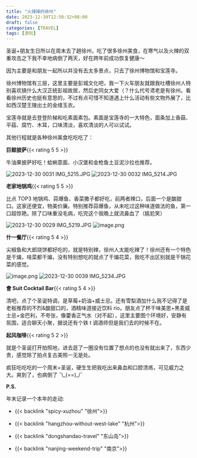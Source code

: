 ```yaml
---
title: "火辣辣的徐州"
date: 2023-12-30T12:50:32+08:00
draft: false
categories: [TRAVEL]
tags: [游玩]
---
```


圣诞+朋友生日所以在周末去了趟徐州，吃了很多徐州美食，在寒气以及火辣的双重攻击之下我不幸地病倒了两天，好在跨年前成功恢复健康～

<!--more-->

因为主要是和朋友一起所以并没有去太多景点，只去了徐州博物馆和宝莲寺。

徐州博物馆有三层，这里主要是彭城文化吧，我一下火车朋友就跟我吐槽徐州人特别喜欢搞什么大汉正统彭祖故居，然后史同女大爱（？什么代号鸢老是有徐州。看看徐州历史也挺有意思的，不过有点可惜不知道遇上什么活动有些文物外展了，比如西汉楚王陵出土的金缕玉衣。

宝莲寺就是去登登阶梯和吃素面素包。素面是宝莲寺的一大特色，面条加上香菇、平菇、腐竹、木耳，口味清淡，喜欢清淡的人可以试试。

其他行程就是各种徐州美食吃吃吃了：

**巨鲸披萨**{{< rating 5 5 >}}

牛油果披萨好吃！蛤蜊意面、小汉堡和金枪鱼土豆泥沙拉也推荐。

![2023-12-30 0031 IMG_5215.JPG](https://s2.loli.net/2024/06/24/9n1C2RBlFvySaY7.jpg)
![2023-12-30 0032 IMG_5214.JPG](https://s2.loli.net/2024/06/24/rCWveTJj175UtH2.jpg)

**老家地锅鸡**{{< rating 5 5 >}}

比点 TOP3 地锅鸡、蒜爆鱼、香菜撒子都好吃，前两者辣口，后面一个是酸甜口。这家还便宜，物美价廉。特别推荐蒜爆鱼，从未吃过这种味道做法的鱼，第一口超惊艳。除了口味重没毛病，吃完这个我晚上就流鼻血了（尴尬笑）

![2023-12-30 0029 IMG_5219.JPG](https://s2.loli.net/2024/06/24/iUzWBd1uTLYleos.jpg)
![image.png](https://s2.loli.net/2024/06/24/C5mio6EVJ1pgnkO.png)

**什一餐厅**{{< rating 5 4 >}}

尖椒鱼和大郎烧饼都好吃的，就是特别辣，徐州人太能吃辣了！徐州还有一个特色是干煸，啥菜都干煸，没有特别想吃的就点了干煸花菜，我吃不出区别就是干锅花菜的感觉。

![image.png](https://s2.loli.net/2024/06/24/6gAEbhJnaDCZ7Kf.png)
![2023-12-30 0039 IMG_5234.JPG](https://s2.loli.net/2024/06/24/FEHPA9BW13DYCkp.jpg)

**會 Suit Cocktail Bar**{{< rating 5 4 >}}

清吧，点了个圣诞特调，是草莓+奶油+威士忌。还有雪梨酒加什么我不记得了是老板推荐的不烈&酸甜口的，酒精味道接近饮料 rio。朋友点了杯干味美思+黑麦威士忌+金巴利，不夸张，像藿香正气水（对不起），这里主要图个环境好，安静有氛围，适合聊天小聚，据说还有个铁 t 调酒师但是我们去的时候不在。

**起风咖啡**{{< rating 5 2 >}}

就是个圣诞打开拍照地，进去逛了一圈没有位置了想点的也没有就出来了，东西少贵，感觉除了拍点复古美照一无是处。

疯狂吃吃吃的一个周末+圣诞，硬生生把我吃出来鼻血和口腔溃疡，可见威力之大。爽到了，也病倒了 ¯\\\_(==)\_/¯

**P.S.**

年末记录一个本年的走动:

- {{< backlink "spicy-xuzhou" "徐州">}}

- {{< backlink "hangzhou-without-west-lake" "杭州">}}

- {{< backlink "dongshandao-travel" "东山岛">}}

- {{< backlink "nanjing-weekend-trip" "南京">}}
